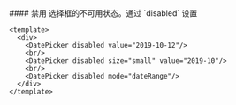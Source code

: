 <cn>
#### 禁用
选择框的不可用状态。通过 `disabled` 设置
</cn>

```vue
<template>
  <div>
    <DatePicker disabled value="2019-10-12"/>
    <br/>
    <DatePicker disabled size="small" value="2019-10"/>
    <br/>
    <DatePicker disabled mode="dateRange"/>
  </div>
</template>
```